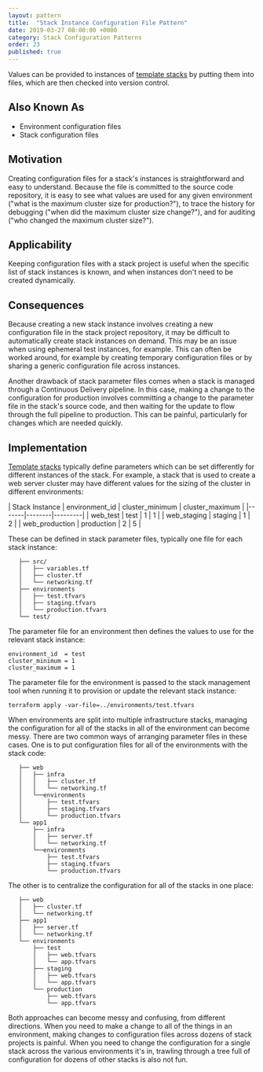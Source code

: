```yaml
---
layout: pattern
title:  "Stack Instance Configuration File Pattern"
date: 2019-03-27 08:00:00 +0000
category: Stack Configuration Patterns
order: 23
published: true
---
```


Values can be provided to instances of [template stacks](/patterns/stack-replication/template-stack.html) by putting them into files, which are then checked into version control.


## Also Known As

- Environment configuration files
- Stack configuration files


## Motivation

Creating configuration files for a stack's instances is straightforward and easy to understand. Because the file is committed to the source code repository, it is easy to see what values are used for any given environment ("what is the maximum cluster size for production?"), to trace the history for debugging ("when did the maximum cluster size change?"), and for auditing ("who changed the maximum cluster size?").


## Applicability

Keeping configuration files with a stack project is useful when the specific list of stack instances is known, and when instances don't need to be created dynamically.


## Consequences

Because creating a new stack instance involves creating a new configuration file in the stack project repository, it may be difficult to automatically create stack instances on demand. This may be an issue when using ephemeral test instances, for example. This can often be worked around, for example by creating temporary configuration files or by sharing a generic configuration file across instances.

Another drawback of stack parameter files comes when a stack is managed through a Continuous Delivery pipeline. In this case, making a change to the configuration for production involves committing a change to the parameter file in the stack's source code, and then waiting for the update to flow through the full pipeline to production. This can be painful, particularly for changes which are needed quickly.


## Implementation

[Template stacks](/patterns/stack-replication/template-stack.html) typically define parameters which can be set differently for different instances of the stack. For example, a stack that is used to create a web server cluster may have different values for the sizing of the cluster in different environments:


| Stack Instance | environment_id | cluster_minimum | cluster_maximum |
|-------|--------|---------|
| web_test | test | 1 | 1 |
| web_staging | staging | 1 | 2 |
| web_production | production | 2 | 5 |


These can be defined in stack parameter files, typically one file for each stack instance:


~~~ console
   ├── src/
   │   ├── variables.tf
   │   ├── cluster.tf
   │   └── networking.tf
   ├── environments
   │   ├── test.tfvars
   │   ├── staging.tfvars
   │   └── production.tfvars
   └── test/
~~~


The parameter file for an environment then defines the values to use for the relevant stack instance:


~~~ properties
environment_id  = test
cluster_minimum = 1
cluster_maximum = 1
~~~


The parameter file for the environment is passed to the stack management tool when running it to provision or update the relevant stack instance:

~~~ console
terraform apply -var-file=../environments/test.tfvars
~~~


When environments are split into multiple infrastructure stacks, managing the configuration for all of the stacks in all of the environment can become messy. There are two common ways of arranging parameter files in these cases. One is to put configuration files for all of the environments  with the stack code:


~~~ console
   ├── web
   │   ├── infra
   │   │   ├── cluster.tf
   │   │   └── networking.tf
   │   └──environments
   │       ├── test.tfvars
   │       ├── staging.tfvars
   │       └── production.tfvars
   └── app1
       ├── infra
       │   ├── server.tf
       │   └── networking.tf
       └──environments
           ├── test.tfvars
           ├── staging.tfvars
           └── production.tfvars
~~~


The other is to centralize the configuration for all of the stacks in one place:


~~~ console
   ├── web
   │   ├── cluster.tf
   │   └── networking.tf
   ├── app1
   │   ├── server.tf
   │   └── networking.tf
   └── environments
       ├── test
       │   ├── web.tfvars
       │   └── app.tfvars
       ├── staging
       │   ├── web.tfvars
       │   └── app.tfvars
       └── production
           ├── web.tfvars
           └── app.tfvars
~~~


Both approaches can become messy and confusing, from different directions. When you need to make a change to all of the things in an environment, making changes to configuration files across dozens of stack projects is painful. When you need to change the configuration for a single stack across the various environments it's in, trawling through a tree full of configuration for dozens of other stacks is also not fun.


